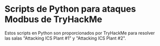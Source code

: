 # Scripts de Python para ataques Modbus de TryHackMe

Estos scripts en Python son proporcionados por TryHackMe para resolver las salas "Attacking ICS Plant #1" y "Attacking ICS Plant #2".
